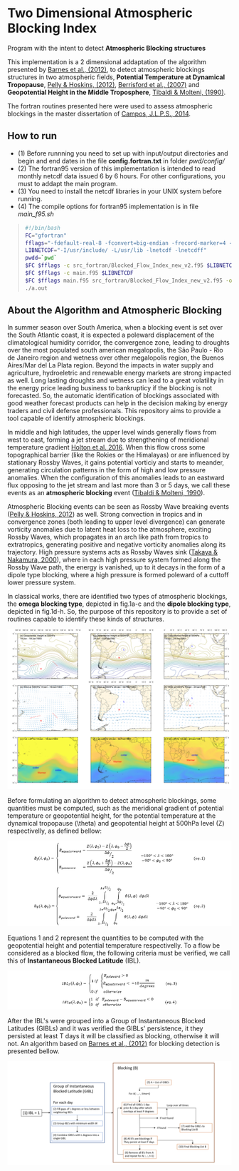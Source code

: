 # Two Dimensional Atmospheric Blocking Index #
 Program with the intent to detect **Atmospheric Blocking structures**

This implementation is a 2 dimensional addaptation of the algorithm presented by [Barnes et al., (2012)](https://link.springer.com/article/10.1007/s00382-011-1243-6), to detect atmospheric blockings structures in two atmospheric fields, **Potential Temperature at Dynamical Tropopause**, [Pelly & Hoskins, (2012)](https://journals.ametsoc.org/view/journals/atsc/60/5/1520-0469_2003_060_0743_anpob_2.0.co_2.xml), [Berrisford et al., (2007)](https://journals.ametsoc.org/view/journals/atsc/64/8/jas3984.1.xml) and **Geopotential Height in the Middle Troposphere**, [Tibaldi & Molteni, (1990)](https://onlinelibrary.wiley.com/doi/abs/10.1034/j.1600-0870.1990.t01-2-00003.x).

The fortran routines presented here were used to assess atmospheric blockings in the master dissertation of [Campos, J.L.P.S., 2014](https://www.iag.usp.br/pos/meteorologia/portugues/dissertacoestestes/inter-rela%C3%A7%C3%A3o-entre-temperatura-da-superf%C3%ADcie-do-mar-e-eve).

## How to run ##

* (1) Before runnning you need to set up with input/output directories and begin and end dates in the file **config.fortran.txt** in folder *pwd/config/*  
* (2) The fortran95 version of this implementation is intended to read monthly netcdf data issued 6 by 6 hours. For other configurations, you must to addapt the main program.
* (3) You need to install the netcdf libraries in your UNIX system before running. 
* (4) The compile options for fortran95 implementation is in file *main_f95.sh*
> ```bash
>#!/bin/bash
>FC="gfortran"
>fflags="-fdefault-real-8 -fconvert=big-endian -frecord-marker=4 -w  -O3"
>LIBNETCDF="-I/usr/include/ -L/usr/lib -lnetcdf -lnetcdff"
>pwdd=`pwd`
>$FC $fflags -c src_fortran/Blocked_Flow_Index_new_v2.f95 $LIBNETCDF
>$FC $fflags -c main.f95 $LIBNETCDF
>$FC $fflags main.f95 src_fortran/Blocked_Flow_Index_new_v2.f95 -o a.out $LIBNETCDF -I/$pwdd/src_fortran/
>./a.out
>```

## About the Algorithm and Atmospheric Blocking ##

In summer season over South America, when a blocking event is set over the South Atlantic coast, it is expected a poleward displacement of the climatological humidity corridor, the convergence zone, leading to droughts over the most populated south american megalopolis, the São Paulo - Rio de Janeiro region and wetness over other megalopolis region, the Buenos Aires/Mar del La Plata region. Beyond the impacts in water supply and agriculture, hydroeletric and renewable energy markets are strong impacted as well. Long lasting droughts and wetness can lead to a great volatility in the energy price leading business to bankrupticy if the blocking is not forecasted. So, the automatic identification of blockings associated with good weather forecast products can help in the decision making by energy traders and civil defense professionals. This repository aims to provide a tool capable of identify atmospheric blockings.

In middle and high latitudes, the upper level winds generally flows from west to east, forming a jet stream due to strengthening of meridional temperature gradient [Holton et al. 2016](https://aapt.scitation.org/doi/pdf/10.1119/1.1987371?casa_token=_TKypuiKE3YAAAAA%3AvNTMbLFXQqVZCLEAu6vWbBb_pO-iFynQe8m4a8d3XXPqTYjvjjD2L9CNsHZCfDP4j7nBRqC8XP0u5g&). When this flow cross some topographical barrier (like the Rokies or the Himalayas) or are influenced by stationary Rossby Waves, it gains potential vorticiy and starts to meander, generating circulation patterns in the form of high and low pressure anomalies. When the configuration of this anomalies leads to an eastward flux opposing to the jet stream and last more than 3 or 5 days, we call these events as an **atmospheric blocking** event ([Tibaldi & Molteni, 1990](https://onlinelibrary.wiley.com/doi/abs/10.1034/j.1600-0870.1990.t01-2-00003.x)).

Atmospheric Blocking events can be seen as Rossby Wave breaking events ([Pelly & Hoskins, 2012](https://journals.ametsoc.org/view/journals/atsc/60/5/1520-0469_2003_060_0743_anpob_2.0.co_2.xml)) as well. Strong convection in tropics and in convergence zones (both leading to upper level divergence) can generate vorticity anomalies due to latent heat loss to the atmosphere, exciting Rossby Waves, which propagates in an arch like path from tropics to extratropics, generating positive and negative vorticity anomalies along its trajectory. High pressure systems acts as Rossby Waves sink ([Takaya & Nakamura, 2000](https://journals.ametsoc.org/view/journals/atsc/58/6/1520-0469_2001_058_0608_afoapi_2.0.co_2.xml?tab_body=fulltext-display)), where in each high pressure system formed along the Rossby Wave path, the energy is vanished, up to it decays in the form of a dipole type blocking, where a high pressure is formed poleward of a cuttoff lower pressure system.

In classical works, there are identified two types of atmospheric blockings, the **omega blocking type**, depicted in fig.1a-c and the **dipole blocking type**, depicted in fig.1d-h. So, the purpose of this repository is to provide a set of routines capable to identify these kinds of structures.


![fig1](https://github.com/jlpscampos/Blocking_Index2d/blob/main/figs/b_all.png)


Before formulating an algorithm to detect atmospheric blockings, some quantities must be computed, such as the meridional gradient of potential temperature or geopotential height, for the potential temperature at the dynamical tropopause (\theta) and geopotential height at 500hPa level (Z) respectivelly, as defined bellow:


![eqn1](https://github.com/jlpscampos/Blocking_Index2d/blob/main/figs/eqn1.png)


Equations 1 and 2 represent the quantities to be computed with the geopotential height and potential temperature respectivelly. To a flow be considered as a blocked flow, the following criteria must be verified, we call this of **Instantaneous Blocked Latitude** (IBL).


![eqn1](https://github.com/jlpscampos/Blocking_Index2d/blob/main/figs/eqn2.png)


After the IBL's were grouped into a Group of Instantaneous Blocked Latitudes (GIBLs) and it was verified the GIBLs' persistence, it they persisted at least T days it will be classified as blocking, otherwise it will not. An algorithm based on [Barnes et al., (2012)](https://link.springer.com/article/10.1007/s00382-011-1243-6) for blocking detection is presented bellow.


![diag1](https://github.com/jlpscampos/Blocking_Index2d/blob/main/figs/fig_blk_sc.png)



